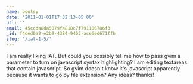 ```yaml
---
name: bootsy
date: '2011-01-01T17:32:13-05:00'
url: ''
email: 45ccda8da5079fa818c7f791106786f3
_id: f4ded0a2-e2b9-4384-9453-ace6ed671ffb
slug: '/iat-1-5/'
---
```


I am really liking IAT. But could you possibly tell me how to pass gvim a
parameter to turn on javascript syntax highlighting? I am editing textareas
that contain javascript. So gvim doesn't know it's javascript apparently
because it wants to go by file extension? Any ideas? thanks!
